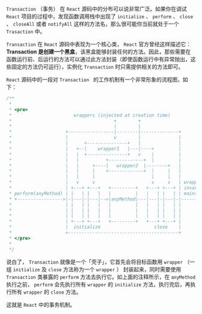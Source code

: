 `Transaction` （事务） 在 `React` 源码中的分布可以说非常广泛。如果你在调试 `React` 项目的过程中，发现函数调用栈中出现了 `initialize` 、 `perform` 、 `close` 、 `closeAll` 或者 `notifyAll` 这样的方法名，那么很可能你当前就处于一个 `Trasaction` 中。

`Transaction` 在 `React` 源码中表现为一个核心类， `React` 官方曾经这样描述它：**Transaction 是创建一个黑盒**，该黑盒能够封装任何的方法。因此，那些需要在函数运行前、后运行的方法可以通过此方法封装（即使函数运行中有异常抛出，这些固定的方法仍可运行），实例化 `Transaction` 时只需提供相关的方法即可。

`React` 源码中的一段对 `Transaction ` 的工作机制有一个非常形象的流程图，如下：

```javascript
/**
 *
 * <pre>
 *                       wrappers (injected at creation time)
 *                                      +        +
 *                                      |        |
 *                    +-----------------|--------|--------------+
 *                    |                 v        |              |
 *                    |      +---------------+   |              |
 *                    |   +--|    wrapper1   |---|----+         |
 *                    |   |  +---------------+   v    |         |
 *                    |   |          +-------------+  |         |
 *                    |   |     +----|   wrapper2  |--------+   |
 *                    |   |     |    +-------------+  |     |   |
 *                    |   |     |                     |     |   |
 *                    |   v     v                     v     v   | wrapper
 *                    | +---+ +---+   +---------+   +---+ +---+ | invariants
 * perform(anyMethod) | |   | |   |   |         |   |   | |   | | maintained
 * +----------------->|-|---|-|---|-->|anyMethod|---|---|-|---|-|-------->
 *                    | |   | |   |   |         |   |   | |   | |
 *                    | |   | |   |   |         |   |   | |   | |
 *                    | |   | |   |   |         |   |   | |   | |
 *                    | +---+ +---+   +---------+   +---+ +---+ |
 *                    |  initialize                    close    |
 *                    +-----------------------------------------+
 * </pre>
 *
 */
```

说白了， `Transaction` 就像是一个「壳子」，它首先会将目标函数用 `wrapper` （一组 `initialize` 及 `close` 方法称为一个 `wrapper` ） 封装起来，同时需要使用 `Transaction` 类暴露的 `perform` 方法去执行它。如上面的注释所示，在 `anyMethod ` 执行之前， `perform` 会先执行所有 `wrapper` 的 `initialize` 方法，执行完后，再执行所有 `wrapper` 的 `close` 方法。

这就是 `React` 中的事务机制。
